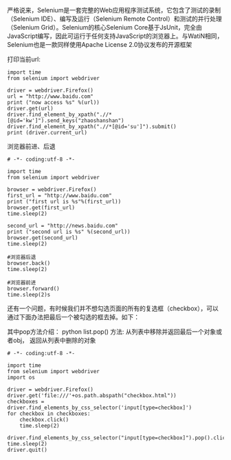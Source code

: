 
严格说来，Selenium是一套完整的Web应用程序测试系统，它包含了测试的录制（Selenium IDE）、编写及运行（Selenium Remote Control）和测试的并行处理（Selenium Grid）。Selenium的核心Selenium Core基于JsUnit，完全由JavaScript编写，因此可运行于任何支持JavaScript的浏览器上。与WatiN相同，Selenium也是一款同样使用Apache License 2.0协议发布的开源框架

打印当前url:


	import time
	from selenium import webdriver

	driver = webdriver.Firefox()
	url = "http://www.baidu.com"
	print ("now access %s" %(url))
	driver.get(url)
	driver.find_element_by_xpath(".//*[@id='kw']").send_keys("zhaoshanshan")
	driver.find_element_by_xpath(".//*[@id='su']").submit()
	print (driver.current_url)




浏览器前进、后退

	# -*- coding:utf-8 -*-

	import time
	from selenium import webdriver

	browser = webdriver.Firefox()
	first_url = "http://www.baidu.com"
	print ("first url is %s"%(first_url))
	browser.get(first_url)
	time.sleep(2)

	second_url = "http://news.baidu.com"
	print ("second url is %s" %(second_url))
	browser.get(second_url)
	time.sleep(2)

	#浏览器后退
	browser.back()
	time.sleep(2)

	#浏览器前进
	browser.forward()
	time.sleep(2)s



还有一个问题，有时候我们并不想勾选页面的所有的复选框（checkbox），可以通过下面办法把最后一个被勾选的框去掉。如下：

其中pop方法介绍：
python list.pop() 方法: 从列表中移除并返回最后一个对象或者obj， 返回从列表中删除的对象 

	# -*- coding:utf-8 -*-

	import time
	from selenium import webdriver
	import os

	driver = webdriver.Firefox()
	driver.get('file:///'+os.path.abspath("checkbox.html"))
	checkboxes = driver.find_elements_by_css_selector('input[type=checkbox]')
	for checkbox in checkboxes:
    	checkbox.click()
    	time.sleep(2)

	driver.find_elements_by_css_selector("input[type=checkbox]").pop().click()
	time.sleep(2)
	driver.quit()
